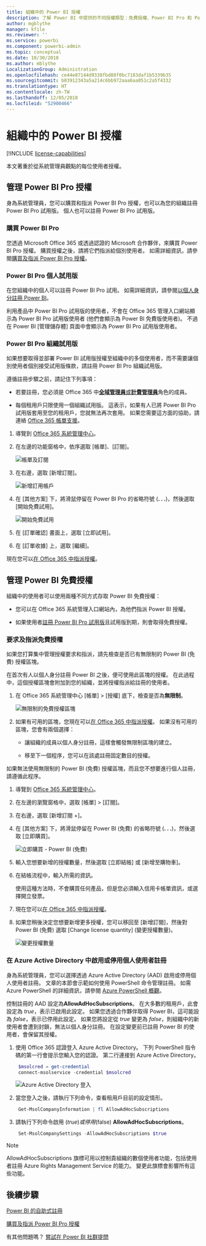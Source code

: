 ```yaml
---
title: 組織中的 Power BI 授權
description: 了解 Power BI 中提供的不同授權類型：免費授權、Power BI Pro 和 Power BI Premium。
author: mgblythe
manager: kfile
ms.reviewer: ''
ms.service: powerbi
ms.component: powerbi-admin
ms.topic: conceptual
ms.date: 10/30/2018
ms.author: mblythe
LocalizationGroup: Administration
ms.openlocfilehash: ce44e87144d9338fbd88f0bc7183daf1b5339b35
ms.sourcegitcommit: b03912343a5a214c6bb972aaa6aa051c2a5f4332
ms.translationtype: HT
ms.contentlocale: zh-TW
ms.lasthandoff: 12/05/2018
ms.locfileid: "52900466"
---
```

# <a name="power-bi-licensing-in-your-organization"></a>組織中的 Power BI 授權

[!INCLUDE [license-capabilities](includes/license-capabilities.md)]

本文著重於從系統管理員觀點的每位使用者授權。

## <a name="manage-power-bi-pro-licenses"></a>管理 Power BI Pro 授權

身為系統管理員，您可以購買和指派 Power BI Pro 授權，也可以為您的組織註冊 Power BI Pro 試用版。 個人也可以註冊 Power BI Pro 試用版。

### <a name="purchasing-power-bi-pro"></a>購買 Power BI Pro

您透過 Microsoft Office 365 或透過認證的 Microsoft 合作夥伴，來購買 Power BI Pro 授權。 購買授權之後，請將它們指派給個別使用者。 如需詳細資訊，請參閱[購買及指派 Power BI Pro 授權](service-admin-purchasing-power-bi-pro.md)。

### <a name="power-bi-pro-trial-for-individuals"></a>Power BI Pro 個人試用版

在您組織中的個人可以註冊 Power BI Pro 試用。 如需詳細資訊，請參閱[以個人身分註冊 Power BI](service-self-service-signup-for-power-bi.md)。

利用產品中 Power BI Pro 試用版的使用者，不會在 Office 365 管理入口網站顯示為 Power BI Pro 試用版使用者 (他們會顯示為 Power BI 免費版使用者)。 不過在 Power BI [管理儲存體] 頁面中會顯示為 Power BI Pro 試用版使用者。

### <a name="power-bi-pro-trial-for-organizations"></a>Power BI Pro 組織試用版

如果想要取得並部署 Power BI 試用版授權至組織中的多個使用者，而不需要讓個別使用者個別接受試用版條款，請註冊 Power BI Pro 組織試用版。

遵循註冊步驟之前，請記住下列事項：

* 若要註冊，您必須是 Office 365 中[**全域管理員**或**計費管理員**](https://support.office.com/article/about-office-365-admin-roles-da585eea-f576-4f55-a1e0-87090b6aaa9d?ui=en-US&rs=en-US&ad=US)角色的成員。

* 每個租用戶只限使用一個組織試用版。 這表示，如果有人已將 Power BI Pro 試用版套用至您的租用戶，您就無法再次套用。 如果您需要這方面的協助，請連絡 [Office 365 帳單支援](https://support.office.microsoft.com/article/contact-support-for-business-products-admin-help-32a17ca7-6fa0-4870-8a8d-e25ba4ccfd4b?CorrelationId=552bbf37-214f-4202-80cb-b94240dcd671&ui=en-US&rs=en-US&ad=US)。

1. 導覽到 [Office 365 系統管理中心](https://portal.office.com/adminportal/home#/homepage)。

1. 在左邊的功能窗格中，依序選取 [帳單]、[訂閱]。

   ![帳單及訂閱](media/service-admin-licensing-organization/service-power-bi-pro-in-your-organization-05.png)

1. 在右邊，選取 [新增訂閱]。

   ![新增訂用帳戶](media/service-admin-licensing-organization/service-power-bi-pro-in-your-organization-06.png)

1. 在 [其他方案] 下，將滑鼠停留在 Power BI Pro 的省略符號 (**. . .**)，然後選取 [開始免費試用]。

   ![開始免費試用](media/service-admin-licensing-organization/service-power-bi-pro-in-your-organization-07.png) 

1. 在 [訂單確認] 畫面上，選取 [立即試用]。

1. 在 [訂單收據] 上，選取 [繼續]。

現在您可以[在 Office 365 中指派授權](https://support.office.com/article/assign-licenses-to-users-in-office-365-for-business-997596b5-4173-4627-b915-36abac6786dc)。

## <a name="manage-power-bi-free-licenses"></a>管理 Power BI 免費授權

組織中的使用者可以使用兩種不同方式存取 Power BI 免費授權：

* 您可以在 Office 365 系統管理入口網站內，為他們指派 Power BI 授權。

* 如果使用者[註冊 Power BI Pro 試用版](service-self-service-signup-for-power-bi.md)且試用版到期，則會取得免費授權。

### <a name="requesting-and-assigning-free-licenses"></a>要求及指派免費授權

如果您打算集中管理授權要求和指派，請先檢查是否已有無限制的 Power BI (免費) 授權區塊。

在首次有人以個人身分註冊 Power BI 之後，便可使用此區塊的授權。 在此過程中，這個授權區塊會附加到您的組織，並將授權指派給註冊的使用者。

1. 在 Office 365 系統管理中心 [帳單] > [授權] 底下，檢查是否為**無限制**。

    ![無限制的免費授權區塊](media/service-admin-licensing-organization/unlimited-licenses.png)

1. 如果有可用的區塊，您現在可以[在 Office 365 中指派授權](https://support.office.com/article/assign-licenses-to-users-in-office-365-for-business-997596b5-4173-4627-b915-36abac6786dc)。 如果沒有可用的區塊，您會有兩個選擇：

    * 讓組織的成員以個人身分註冊，這樣會觸發無限制區塊的建立。

    * 移至下一個程序，您可以在該處註冊固定數目的授權。

如果無法使用無限制的 Power BI (免費) 授權區塊，而且您不想要進行個人註冊，請遵循此程序。

1. 導覽到 [Office 365 系統管理中心](https://portal.office.com/admin/default.aspx)。

1. 在左邊的瀏覽窗格中，選取 [帳單] > [訂閱]。

1. 在右邊，選取 [新增訂閱 +]。

1. 在 [其他方案] 下，將滑鼠停留在 Power BI (免費) 的省略符號 (**. . .**)，然後選取 [立即購買]。

    ![立即購買 - Power BI (免費)](media/service-admin-licensing-organization/buy-powerbi-free.png)

1. 輸入您想要新增的授權數量，然後選取 [立即結帳] 或 [新增至購物車]。

1. 在結帳流程中，輸入所需的資訊。

    使用這種方法時，不會購買任何產品，但是您必須輸入信用卡帳單資訊，或選擇開立發票。

1. 現在您可以[在 Office 365 中指派授權](https://support.office.com/article/assign-licenses-to-users-in-office-365-for-business-997596b5-4173-4627-b915-36abac6786dc)。

1. 如果您稍後決定您想要新增更多授權，您可以移回至 \[新增訂閱]，然後對 Power BI \(免費) 選取 \[Change license quantity] \(變更授權數量)。

    ![變更授權數量](media/service-admin-licensing-organization/change-license-quantity.png)

### <a name="enable-or-disable-individual-user-sign-up-in-azure-active-directory"></a>在 Azure Active Directory 中啟用或停用個人使用者註冊

身為系統管理員，您可以選擇透過 Azure Active Directory (AAD) 啟用或停用個人使用者註冊。 文章的本節會示範如何使用 PowerShell 命令管理註冊。 如需 Azure PowerShell 的詳細資訊，請參閱 [Azure PowerShell 概觀](/powershell/azure/overview)。

控制註冊的 AAD 設定為**AllowAdHocSubscriptions**。 在大多數的租用戶，此會設定為 *true*，表示已啟用此設定。 如果您透過合作夥伴取得 Power BI，這可能設為 *false*，表示已停用此設定。 如果您將設定從 *true* 變更為 *false*，則組織中的新使用者會遭到封鎖，無法以個人身分註冊。 在設定變更前已註冊 Power BI 的使用者，會保留其授權。

1. 使用 Office 365 認證登入 Azure Active Directory。 下列 PowerShell 指令碼的第一行會提示您輸入您的認證。 第二行連接到 Azure Active Directory。

    ```powershell
     $msolcred = get-credential
     connect-msolservice -credential $msolcred
    ```

   ![Azure Active Directory 登入](media/service-admin-licensing-organization/aad-signin.png)

1. 當您登入之後，請執行下列命令，查看租用戶目前的設定情形。

    ```powershell
     Get-MsolCompanyInformation | fl AllowAdHocSubscriptions
    ```
1. 請執行下列命令啟用 ($true) 或停用 ($false) **AllowAdHocSubscriptions**。

    ```powershell
     Set-MsolCompanySettings -AllowAdHocSubscriptions $true
    ```

> [!NOTE]
> AllowAdHocSubscriptions 旗標可用以控制貴組織的數個使用者功能，包括使用者註冊 Azure Rights Management Service 的能力。 變更此旗標會影響所有這些功能。

## <a name="next-steps"></a>後續步驟

[Power BI 的自助式註冊](service-self-service-signup-for-power-bi.md)  

[購買及指派 Power BI Pro 授權](service-admin-purchasing-power-bi-pro.md)

有其他問題嗎？ [嘗試在 Power BI 社群提問](http://community.powerbi.com/)